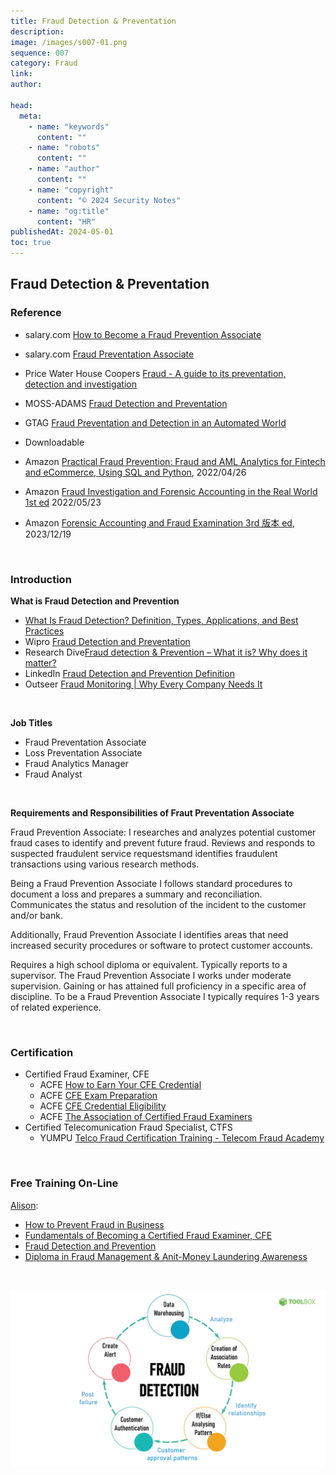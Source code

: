 ```yaml
---
title: Fraud Detection & Preventation
description:
image: /images/s007-01.png
sequence: 007
category: Fraud
link:
author:

head:
  meta:
    - name: "keywords"
      content: ""
    - name: "robots"
      content: ""
    - name: "author"
      content: ""
    - name: "copyright"
      content: "© 2024 Security Notes"
    - name: "og:title"
      content: "HR"
publishedAt: 2024-05-01
toc: true
---
```


## Fraud Detection & Preventation

### Reference

- salary.com <a href="https://www.salary.com/articles/how-to-become/how-to-become-a-fraud-prevention-associate#:~:text=A%20Fraud%20Prevention%20Associate%20researches,identify%20and%20prevent%20future%20fraud.">How to Become a Fraud Prevention Associate</a>
- salary.com <a href="https://www.salary.com/research/job-description/benchmark/fraud-prevention-associate-i-job-description">Fraud Preventation Associate</a>

- Price Water House Coopers <a href="https://www.pwc.com.au/consulting/assets/risk-controls/fraud-control-jul08.pdf">Fraud - A guide to its preventation, detection and investigation</a>
- MOSS-ADAMS <a href="https://www.acuarp.org/sites/acuia.org/files/Fall%2013-Fraud%20Prevention%20and%20Detection.pdf">Fraud Detection and Preventation</a>
- GTAG <a href="https://docs.ifaci.com/wp-content/uploads/2018/03/GTAG-13-Fraud-Prevention-and-Detection-in-a-Automated-World.pdf">Fraud Preventation and Detection in an Automated World</a>
- Downloadable <a href=""></a>

- Amazon <a href="https://www.amazon.com/-/zh_TW/Gilit-Saporta/dp/1492093327/ref=sr_1_1?crid=3HUZW7OVYYACF&dib=eyJ2IjoiMSJ9.kQaSJ_57HIlQmlEutcCK35Vn2u8kVukxzI-NHqK1oH0rB_a7zG984ed81MkxSrTdKeXPid7D-7i3fyDjNbodqcMTtkex5HZO2-m8hSnE3WKkAFTKEgqWqDCLB3Z8-Qkjhp8BEWE2VR02_Tb-j7ny5Xyq4adIeY0-8nz-Cn2V1EoV_5-Mv3rKdWxrm548gUpmA23t_B6vutXWrG9qX6N2ipi3X0ZkGk7B8KkYoE8nT0o.AoAJEfNcIZlUvNOOwR6xLar83vXe5D1Mr3r3QM7pJLw&dib_tag=se&keywords=fraud+prevention&qid=1714594939&sprefix=fraud+preventation%2Caps%2C256&sr=8-1">Practical Fraud Prevention: Fraud and AML Analytics for Fintech and eCommerce, Using SQL and Python</a>, 2022/04/26
- Amazon <a href="https://www.amazon.com/-/zh_TW/William-L-Jennings/dp/1032244925/ref=sr_1_1?crid=2D3A9OFSLDA5N&dib=eyJ2IjoiMSJ9.2vYSdtMlr0VoqgGNtoJmg67MrSkKQ-sbI2m1vZLvlcjp2Gm0Nc5WELim2Jh1LJk3zPv5PLn3XBVag9YTtcULx3tkXJHCbC8R1Bwprt4Qoe6CkNTab5IxgssgzvUC_f8oJR_giq0iMDJQcBuqJKVPr8IqAch3ZkbWfUd6oy849ZPZ07wsAmCWUMqr9NEGcydYl1wJllgM9nVUAqFHyIWcRMjs5fBf8C7mwSWFxIspoY8.8TJM44xRr6FU2HZemjkaDMpm0rv96-bp_Aw5ttN6IZ4&dib_tag=se&keywords=Fraud+Investigation+and+Forensic+Accounting+in+the+Real+World&qid=1714595187&sprefix=fraud+investigation+and+forensic+accounting+in+the+real+world%2Caps%2C257&sr=8-1">Fraud Investigation and Forensic Accounting in the Real World 1st ed</a> 2022/05/23
- Amazon <a href="https://www.amazon.com/-/zh_TW/Mary-Jo-Kranacher/dp/1394200927/ref=sr_1_5?crid=2D3A9OFSLDA5N&dib=eyJ2IjoiMSJ9.2vYSdtMlr0VoqgGNtoJmg67MrSkKQ-sbI2m1vZLvlcjp2Gm0Nc5WELim2Jh1LJk3zPv5PLn3XBVag9YTtcULx3tkXJHCbC8R1Bwprt4Qoe6CkNTab5IxgssgzvUC_f8oJR_giq0iMDJQcBuqJKVPr8IqAch3ZkbWfUd6oy849ZPZ07wsAmCWUMqr9NEGcydYl1wJllgM9nVUAqFHyIWcRMjs5fBf8C7mwSWFxIspoY8.8TJM44xRr6FU2HZemjkaDMpm0rv96-bp_Aw5ttN6IZ4&dib_tag=se&keywords=Fraud+Investigation+and+Forensic+Accounting+in+the+Real+World&qid=1714595243&sprefix=fraud+investigation+and+forensic+accounting+in+the+real+world%2Caps%2C257&sr=8-5">Forensic Accounting and Fraud Examination 3rd 版本 ed</a>, 2023/12/19

<br>

### Introduction

**What is Fraud Detection and Prevention**

- <a href="https://www.spiceworks.com/it-security/vulnerability-management/articles/what-is-fraud-detection/">What Is Fraud Detection? Definition, Types, Applications, and Best Practices</a>
- Wipro <a href="https://www.wipro.com/analytics/fraud-detection-and-prevention/">Fraud Detection and Preventation</a>
- Research Dive<a href="https://www.researchdive.com/blog/fraud-detection-&-prevention-what-it-is-why-does-it-matter">Fraud detection & Prevention – What it is? Why does it matter?</a>
- LinkedIn <a href="https://www.linkedin.com/pulse/fraud-detection-prevention-definition-kuboon/">Fraud Detection and Prevention Definition</a>
- Outseer <a href="https://www.outseer.com/fraud-protection/fraud-monitoring/">Fraud Monitoring | Why Every Company Needs It</a>

<br>

**Job Titles**

- Fraud Preventation Associate
- Loss Preventation Associate
- Fraud Analytics Manager
- Fraud Analyst

<br>

**Requirements and Responsibilities of Fraut Preventation Associate**

Fraud Prevention Associate: I researches and analyzes potential customer fraud cases to identify and prevent future fraud.
Reviews and responds to suspected fraudulent service requestsmand identifies fraudulent transactions using various research methods.

Being a Fraud Prevention Associate I follows standard procedures to document a loss and prepares a summary and reconciliation. Communicates the status and resolution of the incident to the customer and/or bank.

Additionally, Fraud Prevention Associate I identifies areas that need increased security procedures or software to protect customer accounts.

Requires a high school diploma or equivalent. Typically reports to a supervisor. The Fraud Prevention Associate I works under
moderate supervision. Gaining or has attained full proficiency in a specific area of discipline. To be a Fraud Prevention Associate I typically requires 1-3 years of related experience.

<br>

### Certification

- Certified Fraud Examiner, CFE
  - ACFE <a href="https://www.acfe.com/cfe-credential/how-to-earn-your-cfe-credential?utm_source=google&utm_medium=paid-search&utm_campaign=-GCERT&gad_source=5&gclid=EAIaIQobChMIjPWEoaLthQMVltMWBR251QvgEAAYASABEgIl3PD_BwE">How to Earn Your CFE Credential</a>
  - ACFE <a href="https://www.acfe.com/training-events-and-products/cfe-exam-preparation">CFE Exam Preparation</a>
  - ACFE <a href="https://www.acfe.com/cfe-credential/eligibility">CFE Credential Eligibility</a>
  - ACFE <a href="https://www.acfe.com/">The Association of Certified Fraud Examiners</a>
- Certified Telecomunication Fraud Specialist, CTFS
  - YUMPU <a href="https://www.yumpu.com/en/document/view/14911387/telco-fraud-certification-training-telecom-fraud-academy">Telco Fraud Certification Training - Telecom Fraud Academy</a>

<br>

### Free Training On-Line

<a href="https://alison.com/careers/finance/fraud-examiner">Alison</a>:

- <a href="https://alison.com/careers/finance/fraud-examiner">How to Prevent Fraud in Business</a>
- <a href="https://alison.com/careers/finance/fraud-examiner">Fundamentals of Becoming a Certified Fraud Examiner, CFE</a>
- <a href="https://alison.com/careers/finance/fraud-examiner">Fraud Detection and Prevention</a>
- <a href="https://alison.com/careers/finance/fraud-examiner">Diploma in Fraud Management & Anit-Money Laundering Awareness</a>

<br>

![s007-01.jpeg](/images/s007-01.png)
